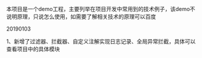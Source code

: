 本项目是一个demo工程，主要列举在项目开发中常用到的技术例子，该demo不说明原理，只说怎么使用，如需要了解相关技术的原理可以百度


20190103

1、新增了过滤器、拦截器、自定义注解实现日志记录、全局异常拦截，具体可以查看项目中的具体模块
